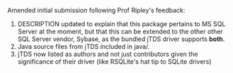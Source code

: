 Amended initial submission following Prof Ripley's feedback:

1. DESCRIPTION updated to explain that this package pertains to MS SQL Server at the moment, but that this can be extended to the other other SQL Server vendor, Sybase, as the bundled jTDS driver supports **both**.
2. Java source files from jTDS included in java/. 
3. jTDS now listed as authors and not just contributors given the significance of their driver (like RSQLite's hat tip to SQLite drivers)
